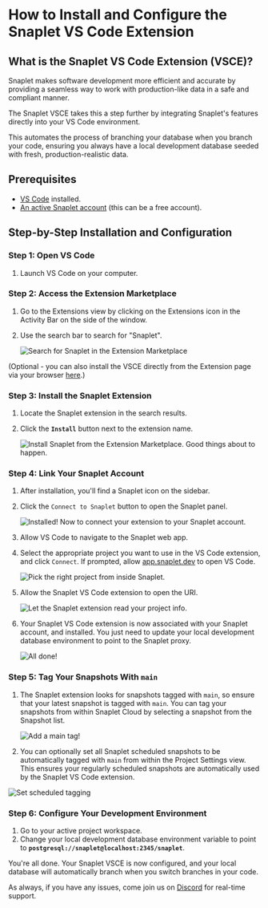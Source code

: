 # How to Install and Configure the Snaplet VS Code Extension

## **What is the Snaplet VS Code Extension (VSCE)?**

Snaplet makes software development more efficient and accurate by providing a seamless way to work with production-like data in a safe and compliant manner. 

The Snaplet VSCE takes this a step further by integrating Snaplet's features directly into your VS Code environment. 

This automates the process of branching your database when you branch your code, ensuring you always have a local development database seeded with fresh, production-realistic data. 

## **Prerequisites**

- [VS Code](https://code.visualstudio.com/) installed.
- [An active Snaplet account](https://app.snaplet.dev/) (this can be a free account).

## **Step-by-Step Installation and Configuration**

### **Step 1: Open VS Code**

1. Launch VS Code on your computer.

### **Step 2: Access the Extension Marketplace**

1. Go to the Extensions view by clicking on the Extensions icon in the Activity Bar on the side of the window.
2. Use the search bar to search for "Snaplet".
    
    ![Search for Snaplet in the Extension Marketplace](/img/vsce-01.webp)

(Optional - you can also install the VSCE directly from the Extension page via your browser [here](https://marketplace.visualstudio.com/items?itemName=Snaplet.snaplet-vscode).) 

### **Step 3: Install the Snaplet Extension**

1. Locate the Snaplet extension in the search results.
2. Click the **`Install`** button next to the extension name.

    ![Install Snaplet from the Extension Marketplace. Good things about to happen.](/img/vsce-02.webp)

### **Step 4: Link Your Snaplet Account**

1. After installation, you'll find a Snaplet icon on the sidebar.
2. Click the `Connect to Snaplet` button to open the Snaplet panel.
    
    ![Installed! Now to connect your extension to your Snaplet account.](/img/vsce-03.webp)
    
3. Allow VS Code to navigate to the Snaplet web app.
4. Select the appropriate project you want to use in the VS Code extension, and click `Connect`. If prompted, allow [app.snaplet.dev](http://app.snaplet.dev) to open VS Code.
    
    ![Pick the right project from inside Snaplet.](/img/vsce-04.webp)
    
5. Allow the Snaplet VS Code extension to open the URI.
    
    ![Let the Snaplet extension read your project info.](/img/vsce-05.webp)
    
6. Your Snaplet VS Code extension is now associated with your Snaplet account, and installed. You just need to update your local development database environment to point to the Snaplet proxy.

    ![All done!](/img/vsce-06.webp)

### **Step 5: Tag Your Snapshots With `main`**
1. The Snaplet extension looks for snapshots tagged with `main`, so ensure that your latest snapshot is tagged with `main`. You can tag your snapshots from within Snaplet Cloud by selecting a snapshot from the Snapshot list. 

    ![Add a main tag!](/img/vsce-07.webp)

2. You can optionally set all Snaplet scheduled snapshots to be automatically tagged with `main` from within the Project Settings view. This ensures your regularly scheduled snapshots are automatically used by the Snaplet VS Code extension. 

![Set scheduled tagging](/img/vsce-08.webp)

### **Step 6: Configure Your Development Environment**

1. Go to your active project workspace.
2. Change your local development database environment variable to point to **`postgresql://snaplet@localhost:2345/snaplet`**.

You're all done. Your Snaplet VSCE is now configured, and your local database will automatically branch when you switch branches in your code.

As always, if you have any issues, come join us on [Discord](https://app.snaplet.dev/chat) for real-time support.